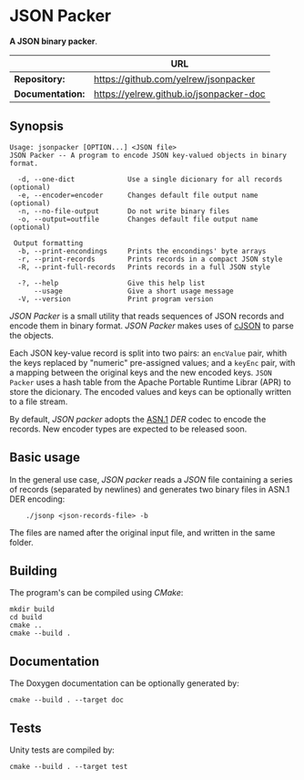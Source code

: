 # JSON Packer

**A JSON binary packer**.

|                    | URL                                                           |
|--------------------|---------------------------------------------------------------|
| **Repository:**    | https://github.com/yelrew/jsonpacker                          |
| **Documentation:** | https://yelrew.github.io/jsonpacker-doc                       |


## Synopsis

    Usage: jsonpacker [OPTION...] <JSON file>
    JSON Packer -- A program to encode JSON key-valued objects in binary format.
    
      -d, --one-dict             Use a single dicionary for all records (optional)
      -e, --encoder=encoder      Changes default file output name (optional)
      -n, --no-file-output       Do not write binary files
      -o, --output=outfile       Changes default file output name (optional)
    
     Output formatting
      -b, --print-encondings     Prints the encondings' byte arrays
      -r, --print-records        Prints records in a compact JSON style
      -R, --print-full-records   Prints records in a full JSON style
    
      -?, --help                 Give this help list
          --usage                Give a short usage message
      -V, --version              Print program version



_JSON Packer_ is a small utility that reads sequences of JSON records and encode them in  binary format.
_JSON Packer_ makes uses of [cJSON](https://github.com/DaveGamble/cJSON) to parse the objects.

Each JSON key-value record is split into two pairs: an `encValue` pair,
whith the keys replaced by "numeric" pre-assigned values; and a `keyEnc`
pair, with a mapping between the original keys and the new encoded keys.
`JSON Packer` uses a hash table from the Apache Portable Runtime Librar (APR)
to store the dicionary.
The encoded values and keys can be optionally written to a file stream.

By default, _JSON packer_ adopts the
[ASN.1](https://www.itu.int/en/ITU-T/asn1/Pages/introduction.aspx) _DER_ codec to encode the records.
New encoder types are expected to be released soon.

## Basic usage

In the general use case, _JSON packer_ reads a _JSON_ file containing a series of records
(separated by newlines) and generates two binary files in ASN.1 DER encoding:

        ./jsonp <json-records-file> -b

The files are named after the original input file, and written in the same folder. 


## Building

The program's can be compiled using _CMake_:

    mkdir build
    cd build
    cmake ..
    cmake --build .
 

## Documentation

The Doxygen documentation can be optionally generated by:

    cmake --build . --target doc
    
## Tests

Unity tests are compiled by:

    cmake --build . --target test
    


